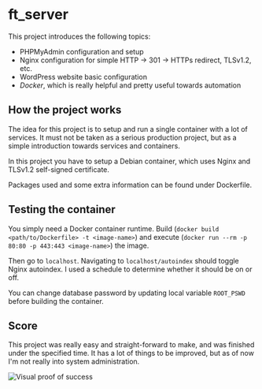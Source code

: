 # ft_server
This project introduces the following topics:
- PHPMyAdmin configuration and setup
- Nginx configuration for simple HTTP -> 301 -> HTTPs redirect, TLSv1.2, etc.
- WordPress website basic configuration
- *Docker*, which is really helpful and pretty useful towards automation

## How the project works
The idea for this project is to setup and run a single container with a lot of services. It must not be taken as a serious production project, but as a simple introduction towards services and containers.

In this project you have to setup a Debian container, which uses Nginx and TLSv1.2 self-signed certificate.

Packages used and some extra information can be found under Dockerfile.

## Testing the container
You simply need a Docker container runtime. Build (`docker build <path/to/Dockerfile> -t <image-name>`) and execute (`docker run --rm -p 80:80 -p 443:443 <image-name>`) the image.

Then go to `localhost`. Navigating to `localhost/autoindex` should toggle Nginx autoindex. I used a schedule to determine whether it should be on or off.

You can change database password by updating local variable `ROOT_PSWD` before building the container.

## Score
This project was really easy and straight-forward to make, and was finished under the specified time. It has a lot of things to be improved, but as of now I'm not really into system administration.

![Visual proof of success](https://i.imgur.com/6Puj7VL.png)
